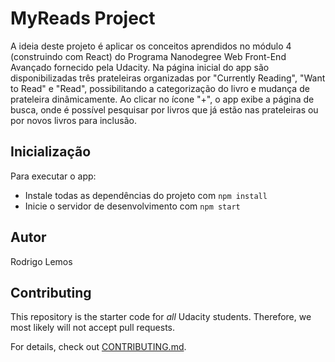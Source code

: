# MyReads Project

A ideia deste projeto é aplicar os conceitos aprendidos no módulo 4 (construindo com React) do Programa Nanodegree Web Front-End Avançado fornecido pela Udacity. Na página inicial do app são disponibilizadas três prateleiras organizadas por "Currently Reading", "Want to Read" e "Read", possibilitando a categorização do livro e mudança de prateleira dinâmicamente. Ao clicar no ícone "+", o app exibe a página de busca, onde é possível pesquisar por livros que já estão nas prateleiras ou por novos livros para inclusão.

## Inicialização

Para executar o app:

* Instale todas as dependências do projeto com `npm install`
* Inicie o servidor de desenvolvimento com `npm start`

## Autor

Rodrigo Lemos

## Contributing

This repository is the starter code for _all_ Udacity students. Therefore, we most likely will not accept pull requests.

For details, check out [CONTRIBUTING.md](CONTRIBUTING.md).
